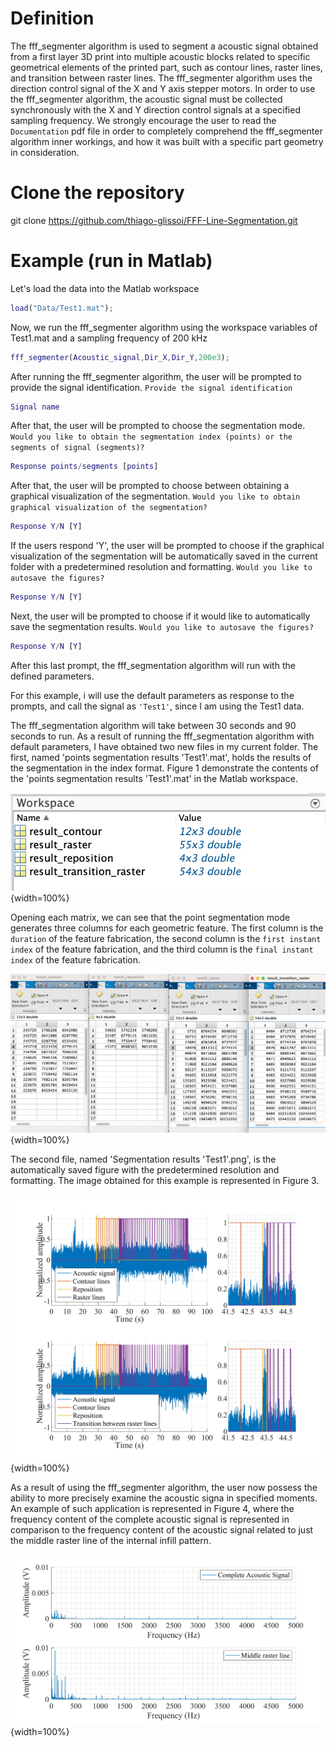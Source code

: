 # Definition
The fff_segmenter algorithm is used to segment a acoustic signal obtained from a first layer 3D print into multiple acoustic blocks related to specific geometrical elements of the printed part, such as contour lines, raster lines, and transition between raster lines. The fff_segmenter algorithm uses the direction control signal of the X and Y axis stepper motors. In order to use the fff_segmenter algorithm, the acoustic signal must be collected synchronously with the X and Y direction control signals at a specified sampling frequency. We strongly encourage the user to read the ```Documentation``` pdf file in order to completely comprehend the fff_segmenter algorithm inner workings, and how it was built with a specific part geometry in consideration.

# Clone the repository
git clone https://github.com/thiago-glissoi/FFF-Line-Segmentation.git

# Example (run in Matlab)
Let's load the data into the Matlab workspace

```Matlab
load("Data/Test1.mat");
```

Now, we run the fff_segmenter algorithm using the workspace variables of Test1.mat and a sampling frequency of 200 kHz

```Matlab
fff_segmenter(Acoustic_signal,Dir_X,Dir_Y,200e3);
```
After running the fff_segmenter algorithm, the user will be prompted to provide the signal identification.
```Provide the signal identification```
```Matlab 
Signal name
```

After that, the user will be prompted to choose the segmentation mode.
```Would you like to obtain the segmentation index (points) or the segments of signal (segments)?```

```Matlab
Response points/segments [points]
```

After that, the user will be prompted to choose between obtaining a graphical visualization of the segmentation. 
```Would you like to obtain graphical visualization of the segmentation?```

```Matlab
Response Y/N [Y]
```

If the users respond 'Y', the user will be prompted to choose if the graphical visualization of the segmentation will be automatically saved in the current folder with a predetermined resolution and formatting. 
```Would you like to autosave the figures?```

```Matlab
Response Y/N [Y]
```
Next, the user will be prompted to choose if it would like to automatically save the segmentation results. 
```Would you like to autosave the figures?```
```Matlab
Response Y/N [Y]
```

After this last prompt, the fff_segmentation algorithm will run with the defined parameters. 

For this example, i will use the default parameters as response to the prompts, and call the signal as ```'Test1'```, since I am using the Test1 data.

The fff_segmentation algorithm will take between 30 seconds and 90 seconds to run.
As a result of running the fff_segmentation algorithm with default parameters, I have obtained two new files in my current folder. The first, named 'points segmentation results 'Test1'.mat', holds the results of the segmentation in the index format. Figure 1 demonstrate the contents of the 'points segmentation results 'Test1'.mat' in the Matlab workspace.

![Figure 1 - Points segmentation results in the workspace](Example/Segmentation%20index%20mode%20workspace.png){width=100%}

Opening each matrix, we can see that the point segmentation mode generates three columns for each geometric feature. The first column is the ```duration``` of the feature fabrication, the second column is the ```first instant index``` of the feature fabrication, and the third column is the ```final instant index``` of the feature fabrication.

![Figure 2 - Points segmentation results](Example/Segmentation%20index%20mode%20results.png){width=100%}

The second file, named 'Segmentation results 'Test1'.png', is the automatically saved figure with the predetermined resolution and formatting. The image obtained for this example is represented in Figure 3.

![Figure 3 - Saved figure](Example/Segmentation%20results%20'Test1'.png){width=100%}

As a result of using the fff_segmenter algorithm, the user now possess the ability to more precisely examine the acoustic signa in specified moments. An example of such application is represented in Figure 4, where the frequency content of the complete acoustic signal is represented in comparison to the frequency content of the acoustic signal related to just the middle raster line of the internal infill pattern. 

![Figure 4 - Application example](Example/Application%20example.tiff){width=100%}